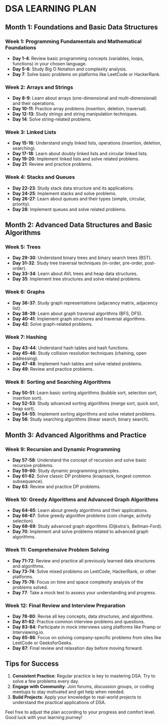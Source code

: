 # DSA LEARNING PLAN

## Month 1: Foundations and Basic Data Structures

### Week 1: Programming Fundamentals and Mathematical Foundations

- **Day 1-4**: Review basic programming concepts (variables, loops, functions) in your chosen language.
- **Day 5-6**: Study Big O Notation and complexity analysis.
- **Day 7**: Solve basic problems on platforms like LeetCode or HackerRank.

### Week 2: Arrays and Strings

- **Day 8-9**: Learn about arrays (one-dimensional and multi-dimensional) and their operations.
- **Day 10-11**: Practice array problems (insertion, deletion, traversal).
- **Day 12-13**: Study strings and string manipulation techniques.
- **Day 14**: Solve string-related problems.

### Week 3: Linked Lists

- **Day 15-16**: Understand singly linked lists, operations (insertion, deletion, searching).
- **Day 17-18**: Learn about doubly linked lists and circular linked lists.
- **Day 19-20**: Implement linked lists and solve related problems.
- **Day 21**: Review and practice problems.

### Week 4: Stacks and Queues

- **Day 22-23**: Study stack data structure and its applications.
- **Day 24-25**: Implement stacks and solve problems.
- **Day 26-27**: Learn about queues and their types (simple, circular, priority).
- **Day 28**: Implement queues and solve related problems.

## Month 2: Advanced Data Structures and Basic Algorithms

### Week 5: Trees

- **Day 29-30**: Understand binary trees and binary search trees (BST).
- **Day 31-32**: Study tree traversal techniques (in-order, pre-order, post-order).
- **Day 33-34**: Learn about AVL trees and heap data structures.
- **Day 35**: Implement tree structures and solve related problems.

### Week 6: Graphs

- **Day 36-37**: Study graph representations (adjacency matrix, adjacency list).
- **Day 38-39**: Learn about graph traversal algorithms (BFS, DFS).
- **Day 40-41**: Implement graph structures and traversal algorithms.
- **Day 42**: Solve graph-related problems.

### Week 7: Hashing

- **Day 43-44**: Understand hash tables and hash functions.
- **Day 45-46**: Study collision resolution techniques (chaining, open addressing).
- **Day 47-48**: Implement hash tables and solve related problems.
- **Day 49**: Review and practice problems.

### Week 8: Sorting and Searching Algorithms

- **Day 50-51**: Learn basic sorting algorithms (bubble sort, selection sort, insertion sort).
- **Day 52-53**: Study advanced sorting algorithms (merge sort, quick sort, heap sort).
- **Day 54-55**: Implement sorting algorithms and solve related problems.
- **Day 56**: Study searching algorithms (linear search, binary search).

## Month 3: Advanced Algorithms and Practice

### Week 9: Recursion and Dynamic Programming

- **Day 57-58**: Understand the concept of recursion and solve basic recursive problems.
- **Day 59-60**: Study dynamic programming principles.
- **Day 61-62**: Solve classic DP problems (knapsack, longest common subsequence).
- **Day 63**: Review and practice DP problems.

### Week 10: Greedy Algorithms and Advanced Graph Algorithms

- **Day 64-65**: Learn about greedy algorithms and their applications.
- **Day 66-67**: Solve greedy algorithm problems (coin change, activity selection).
- **Day 68-69**: Study advanced graph algorithms (Dijkstra's, Bellman-Ford).
- **Day 70**: Implement and solve problems related to advanced graph algorithms.

### Week 11: Comprehensive Problem Solving

- **Day 71-72**: Review and practice all previously learned data structures and algorithms.
- **Day 73-74**: Solve mixed problems on LeetCode, HackerRank, or other platforms.
- **Day 75-76**: Focus on time and space complexity analysis of the problems solved.
- **Day 77**: Take a mock test to assess your understanding and progress.

### Week 12: Final Review and Interview Preparation

- **Day 78-80**: Revise all key concepts, data structures, and algorithms.
- **Day 81-82**: Practice common interview problems and questions.
- **Day 83-84**: Participate in mock interviews using platforms like Pramp or Interviewing.io.
- **Day 85-86**: Focus on solving company-specific problems from sites like LeetCode or GeeksforGeeks.
- **Day 87**: Final review and relaxation day before moving forward.

## Tips for Success

1. **Consistent Practice**: Regular practice is key to mastering DSA. Try to solve a few problems every day.
2. **Engage with Community**: Join forums, discussion groups, or coding meetups to stay motivated and get help when needed.
3. **Build Projects**: Apply your knowledge to real-world projects to understand the practical applications of DSA.

Feel free to adjust the plan according to your progress and comfort level. Good luck with your learning journey!
